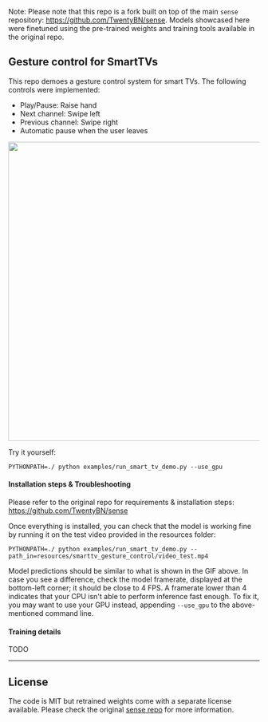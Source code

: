 Note: Please note that this repo is a fork built on top of the main `sense` repository: https://github.com/TwentyBN/sense.
Models showcased here were finetuned using the pre-trained weights and training tools available in the original repo.

## Gesture control for SmartTVs 

This repo demoes a gesture control system for smart TVs. The following controls were implemented:
  - Play/Pause: Raise hand
  - Next channel: Swipe left
  - Previous channel: Swipe right
  - Automatic pause when the user leaves

<div align="center">

<p align="center">
    <img src="https://raw.githubusercontent.com/guillaumebrg/sense-for-smartTVs/fix-readme/resources/smarttv_gesture_control/video_test.gif" width="600px">
</p>

</div>

Try it yourself: 

```shell
PYTHONPATH=./ python examples/run_smart_tv_demo.py --use_gpu
```


#### Installation steps & Troubleshooting

Please refer to the original repo for requirements & installation steps: https://github.com/TwentyBN/sense

Once everything is installed, you can check that the model is working fine by running it on the test video
provided in the resources folder:

```shell
PYTHONPATH=./ python examples/run_smart_tv_demo.py --path_in=resources/smarttv_gesture_control/video_test.mp4
```

Model predictions should be similar to what is shown in the GIF above. In case you see a difference, check 
the model framerate, displayed at the bottom-left corner; it should be close to 4 FPS. A framerate lower 
than 4 indicates that your CPU isn't able to perform inference fast enough. To fix it, you may want to
use your GPU instead, appending `--use_gpu` to the above-mentioned command line.


#### Training details

TODO

---

## License 

The code is MIT but retrained weights come with a separate license available. Please check the original 
[sense repo](https://github.com/TwentyBN/sense) for more information.